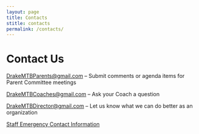 ```yaml
---
layout: page
title: Contacts
stitle: contacts
permalink: /contacts/
---
```

# Contact Us

<DrakeMTBParents@gmail.com> – Submit comments or agenda items for Parent Committee meetings

<DrakeMTBCoaches@gmail.com>  – Ask your Coach a question

<DrakeMTBDirector@gmail.com> – Let us know what we can do better as an organization

[Staff Emergency Contact Information]({{site.baseurl}}/emergency)
